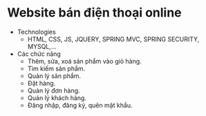 # Website bán điện thoại online
- Technologies
  - HTML, CSS, JS, JQUERY, SPRING MVC, SPRING SECURITY, MYSQL,... 
- Các chức năng
  - Thêm, sửa, xoá sản phẩm vào giỏ hàng.
  - Tìm kiếm sản phẩm.
  - Quản lý sản phẩm.
  - Đặt hàng.
  - Quản lý đơn hàng.
  - Quản lý khách hàng.
  - Đăng nhập, đăng ký, quên mật khẩu.
